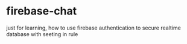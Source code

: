 # firebase-chat
just for learning, how to use firebase authentication to secure realtime database with seeting in rule
